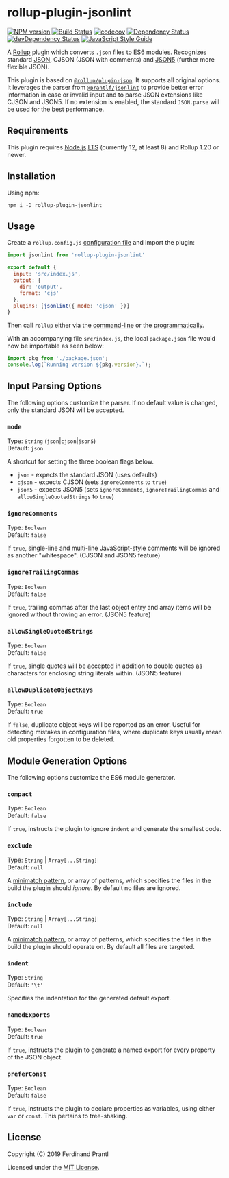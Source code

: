 # rollup-plugin-jsonlint

[![NPM version](https://badge.fury.io/js/rollup-plugin-jsonlint.svg)](https://badge.fury.io/js/rollup-plugin-jsonlint)
[![Build Status](https://travis-ci.com/prantlf/rollup-plugin-jsonlint.svg?branch=master)](https://travis-ci.com/prantlf/rollup-plugin-jsonlint)
[![codecov](https://codecov.io/gh/prantlf/rollup-plugin-jsonlint/branch/master/graph/badge.svg)](https://codecov.io/gh/prantlf/rollup-plugin-jsonlint)
[![Dependency Status](https://david-dm.org/prantlf/rollup-plugin-jsonlint.svg)](https://david-dm.org/prantlf/rollup-plugin-jsonlint)
[![devDependency Status](https://david-dm.org/prantlf/rollup-plugin-jsonlint/dev-status.svg)](https://david-dm.org/prantlf/rollup-plugin-jsonlint#info=devDependencies)
[![JavaScript Style Guide](https://img.shields.io/badge/code_style-standard-brightgreen.svg)](https://standardjs.com)

A [Rollup] plugin which converts `.json` files to ES6 modules. Recognizes standard [JSON], CJSON (JSON with comments) and [JSON5] (further more flexible JSON).

This plugin is based on [`@rollup/plugin-json`]. It supports all original options. It leverages the parser from [`@prantlf/jsonlint`] to provide better error information in case or invalid input and to parse JSON extensions like CJSON and JSON5. If no extension is enabled, the standard `JSON.parse` will be used for the best performance.

## Requirements

This plugin requires [Node.js] [LTS] (currently 12, at least 8) and Rollup 1.20 or newer.

## Installation

Using npm:

    npm i -D rollup-plugin-jsonlint

## Usage

Create a `rollup.config.js` [configuration file] and import the plugin:

```js
import jsonlint from 'rollup-plugin-jsonlint'

export default {
  input: 'src/index.js',
  output: {
    dir: 'output',
    format: 'cjs'
  },
  plugins: [jsonlint({ mode: 'cjson' })]
}
```

Then call `rollup` either via the [command-line] or the [programmatically].

With an accompanying file `src/index.js`, the local `package.json` file would now be importable as seen below:

```js
import pkg from './package.json';
console.log(`Running version ${pkg.version}.`);
```

## Input Parsing Options

The following options customize the parser. If no default value is changed, only the standard JSON will be accepted.

### `mode`

Type: `String` (`json`|`cjson`|`json5`)<br>
Default: `json`

A shortcut for setting the three boolean flags below.

* `json` - expects the standard JSON (uses defaults)
* `cjson` - expects CJSON (sets `ignoreComments` to `true`)
* `json5` - expects JSON5 (sets `ignoreComments`, `ignoreTrailingCommas` and `allowSingleQuotedStrings` to `true`)

### `ignoreComments`

Type: `Boolean`<br>
Default: `false`

If `true`, single-line and multi-line JavaScript-style comments will be ignored as another "whitespace". (CJSON and JSON5 feature)

### `ignoreTrailingCommas`

Type: `Boolean`<br>
Default: `false`

If `true`, trailing commas after the last object entry and array items will be ignored without throwing an error. (JSON5 feature)

### `allowSingleQuotedStrings`

Type: `Boolean`<br>
Default: `false`

If `true`, single quotes will be accepted in addition to double quotes as characters for enclosing string literals within. (JSON5 feature)

### `allowDuplicateObjectKeys`

Type: `Boolean`<br>
Default: `true`

If `false`, duplicate object keys will be reported as an error. Useful for detecting mistakes in configuration files, where duplicate keys usually mean old properties forgotten to be deleted.

## Module Generation Options

The following options customize the ES6 module generator.

### `compact`

Type: `Boolean`<br>
Default: `false`

If `true`, instructs the plugin to ignore `indent` and generate the smallest code.

### `exclude`

Type: `String` | `Array[...String]`<br>
Default: `null`

A [minimatch pattern], or array of patterns, which specifies the files in the build the plugin should *ignore*. By default no files are ignored.

### `include`

Type: `String` | `Array[...String]`<br>
Default: `null`

A [minimatch pattern], or array of patterns, which specifies the files in the build the plugin should operate on. By default all files are targeted.

### `indent`

Type: `String`<br>
Default: `'\t'`

Specifies the indentation for the generated default export.

### `namedExports`

Type: `Boolean`<br>
Default: `true`

If `true`, instructs the plugin to generate a named export for every property of the JSON object.

### `preferConst`

Type: `Boolean`<br>
Default: `false`

If `true`, instructs the plugin to declare properties as variables, using either `var` or `const`. This pertains to tree-shaking.

## License

Copyright (C) 2019 Ferdinand Prantl

Licensed under the [MIT License].

[MIT License]: http://en.wikipedia.org/wiki/MIT_License
[Rollup]: https://rollupjs.org/
[JSON]: https://tools.ietf.org/html/rfc8259
[JSON5]: https://spec.json5.org
[`@prantlf/jsonlint`]: https://github.com/prantlf/jsonlint#readme
[`@rollup/plugin-json`]: https://github.com/rollup/plugins/tree/master/packages/json#rollupplugin-json
[Node.js]: https://nodejs.org/
[LTS]: https://github.com/nodejs/Release
[configuration file]: https://www.rollupjs.org/guide/en/#configuration-files
[command-line]: https://www.rollupjs.org/guide/en/#command-line-reference
[programmatically]: https://www.rollupjs.org/guide/en/#javascript-api
[minimatch pattern]: https://github.com/isaacs/minimatch
